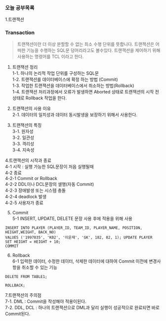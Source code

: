 ### 오늘 공부목록
1.트랜잭션

### Transaction
>트랜잭션이란 더 이상 분할할 수 없는 최소 수행 단위를 뜻합니다. 트랜잭션은 어떠한 기능을 수행하는 SQL문 덩어리라고도 볼수있다. 트랜잭션을 제어하기 위해 사용하는 명령어를 TCL 이라고 한다.

1. 트랜잭션 정리<br/>
 1-1. 하나의 논리적 작업 단위를 구성하는 SQL문<br/>
 1-2. 트랜잭션를 데이터베이스에 확정 하는 방법 (Commit)<br/>
 1-3. 작업한 트랜잭션을 데이터베이스에서 취소하는 방법(Rollback)<br/>
 1-4. 트랜잭션 처리과정에서 오류가 발생하면 Aborted 상태로 트랜잭션의 시작 전 상태로 Rollback 작업을 한다.
 
2. 트랜잭션의 사용 이유<br/>
 2-1. 데이터의 일치성과 데이터 동시발생을 보장하기 위해서 사용한다.<br/>
 
3. 트랜잭션의 특징 <br/>
 3-1. 원자성 <br/>
 3-2. 일관성 <br/>
 3-3. 격리성 <br/>
 3-4. 지속성 <br/>
 
4.트랜잭션의 시작과 종료 <br/>
 4-1 시작 : 실행 가능한 SQL문장이 처음 실행될때 <br/>
 4-2 종료 <br/>
  4-2-1 Commit or Rollback <br/>
  4-2-2 DDL이나 DCL문장의 샐행(자동 Commit) <br/>
  4-2-3 장애발생 또는 시스템 충돌 <br/>
  4-2-4 deadlock 발생 <br/>
  4-2-5 사용자가 종료 <br/>
  
5. Commit <br/>
 5-1 INSERT, UPDATE, DELETE 문장 사용 후에 적용을 위해 사용
```
INSERT INTO PLAYER (PLAYER_ID, TEAM_ID, PLAYER_NAME, POSITION, HEIGHT,WEIGHT, BACK_NO) 
VALUES ('1997035', 'K02', '이운재', 'GK', 182, 82, 1); UPDATE PLAYER SET HEIGHT = HEIGHT + 10; 
COMMIT 
```

6. Rollback <br/>
 6-1 입력한 데이터, 수정한 데이터, 삭제한 데이터에 대하여 Commit 이전에 변경사항을 취소할 수 있는 기능 <br/>
 ```
 DELETE FROM TABLE1;
 
 ROLLBACK;
 ```
 
7.트랜잭션의 주의점 <br/>
 7-1. DML : Commit을 작성해야 적용이된다. <br/>
 7-2. DDL, DCL : 하나의 트랜잭션으로 DML과 달리 실행이 성공적으로 완료되면 바로 Commit된다. <br/>
 
